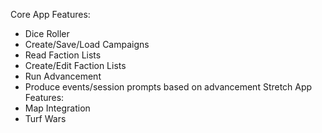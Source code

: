 Core App Features:
- Dice Roller
- Create/Save/Load Campaigns
- Read Faction Lists
- Create/Edit Faction Lists
- Run Advancement
- Produce events/session prompts based on advancement
Stretch App Features:
- Map Integration
- Turf Wars